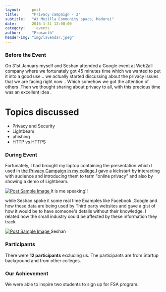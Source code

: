 ```yaml
---
layout:     post
title:      "Privacy campaign - 2"
subtitle:   "At Mozilla Community space, Madurai"
date:       2016-1-31 12:00:00
category:	  events
author:     "Prasanth"
header-img: "img/lavendar.jpeg"
---
```

<h3><b>Before the Event</b></h3>
<p>On 31st January myself and Seshan attended a Google event at Web2all company where we fortunately got 45 minutes time which we wanted to put it into a good use ..
we actually started discussing about the privacy issues that we are facing right now ..
Which somehow we got the attention of others .Then we thought sharing about privacy to all, with this precious time was an excellent idea .</p>
<h1><b>Topics discussed</b></h1>
<ul>
  <li>Privacy and Security</li>
  <li>Lightbeam</li>
  <li>phishing</li>
  <li>HTTP vs HTTPS</li>
</ul>
<h3><b>During Event</b></h3>
<p>Fortunately, I had brought my laptop containing the presentation which I used in <a href= " ">the Privacy Campaign in my college.</a>I gave a kickstart by interacting with audience and introducing them to term "online privacy" and also by showing a demo of Lightbeam.</p>



<a href="#">
    <img src="{{ site.baseurl }}/img/prasanth.jpg" alt="Post Sample Image">
</a>
<span class="caption text-muted">It is me speaking!!</span>

<p>while Seshan spoke it some real time Examples like Facebook ,Google and how these data are being used by Third party websites and gave a gist of how it would be to have someone's details without their knowledge. I related how the small industry could be affected by these information they track</p>



<a href="#">
    <img src="{{ site.baseurl }}/img/seshan.jpg" alt="Post Sample Image">
</a>
<span class="caption text-muted">Seshan</span>

<h3>Participants</h3>
<p> There were <b>12 participants</b> excluding us.
The participants are from Startup background and from other colleges.</p>

<h3><b> Our Achievement</b></h3>
<p>We were able to inspire two students to sign up for FSA program.<p>
